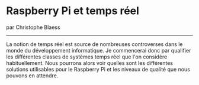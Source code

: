 # Raspberry Pi et temps réel
par Christophe Blaess

---

La notion de temps réel est source de nombreuses controverses dans le monde du développement informatique. Je commencerai donc par qualifier les différentes classes de systèmes temps réel que l'on considère habituellement. Nous pourrons alors voir quelles sont les différentes solutions utilisables pour le Raspberry Pi et les niveaux de qualité que nous pouvons en attendre.
